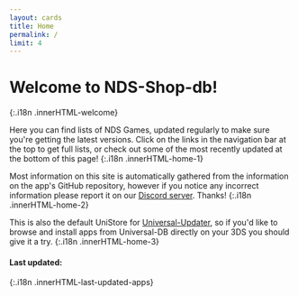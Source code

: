 ```yaml
---
layout: cards
title: Home
permalink: /
limit: 4
---
```


# Welcome to NDS-Shop-db!
{:.i18n .innerHTML-welcome}

Here you can find lists of NDS Games, updated regularly to make sure you're getting the latest versions. Click on the links in the navigation bar at the top to get full lists, or check out some of the most recently updated at the bottom of this page!
{:.i18n .innerHTML-home-1}

Most information on this site is automatically gathered from the information on the app's GitHub repository, however if you notice any incorrect information please report it on our [Discord server](https://discord.gg/tWuMKd8ZHm). Thanks!
{:.i18n .innerHTML-home-2}

This is also the default UniStore for [Universal-Updater](/3ds/universal-updater), so if you'd like to browse and install apps from Universal-DB directly on your 3DS you should give it a try.
{:.i18n .innerHTML-home-3}

#### Last updated:
{:.i18n .innerHTML-last-updated-apps}
